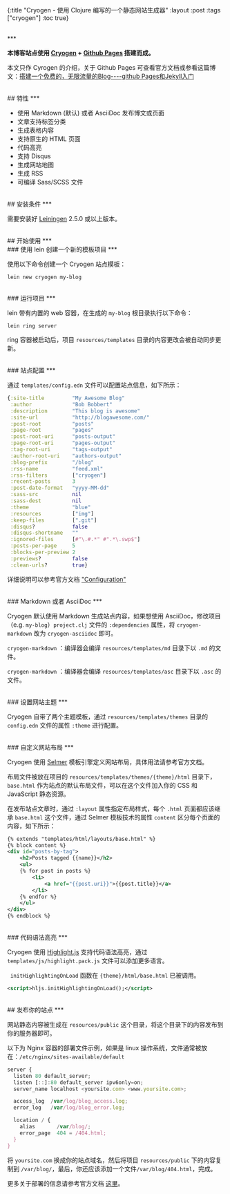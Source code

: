 {:title "Cryogen - 使用 Clojure 编写的一个静态网站生成器"
 :layout :post
 :tags  ["cryogen"]
 :toc true}

 <br>
 ***
 <br>

 **本博客站点使用 [Cryogen](http://cryogenweb.org/index.html) + [Github Pages](https://pages.github.com/) 搭建而成。**

 本文只作 Cyrogen 的介绍，关于 Github Pages 可查看官方文档或参看这篇博文：[搭建一个免费的，无限流量的Blog----github Pages和Jekyll入门](http://www.ruanyifeng.com/blog/2012/08/blogging_with_jekyll.html)

<br>
## 特性
***

* 使用 Markdown (默认) 或者 AsciiDoc 发布博文或页面
* 文章支持标签分类
* 生成表格内容
* 支持原生的 HTML 页面
* 代码高亮
* 支持 Disqus
* 生成网站地图
* 生成 RSS
* 可编译 Sass/SCSS 文件

<br>
## 安装条件
***

需要安装好 [Leiningen][1] 2.5.0 或以上版本。

[1]: https://github.com/technomancy/leiningen

<br>
## 开始使用
***

<br>
### 使用 lein 创建一个新的模板项目
***

使用以下命令创建一个 Cryogen 站点模板：

```
lein new cryogen my-blog
```

<br>
### 运行项目
***

lein 带有内置的 web 容器，在生成的 `my-blog` 根目录执行以下命令：

```
lein ring server
```

ring 容器被启动后，项目 `resources/templates` 目录的内容更改会被自动同步更新。

<br>
### 站点配置
***

通过 `templates/config.edn` 文件可以配置站点信息，如下所示：

```clojure
{:site-title         "My Awesome Blog"
 :author             "Bob Bobbert"
 :description        "This blog is awesome"
 :site-url           "http://blogawesome.com/"
 :post-root          "posts"
 :page-root          "pages"
 :post-root-uri      "posts-output"
 :page-root-uri      "pages-output"
 :tag-root-uri       "tags-output"
 :author-root-uri    "authors-output"
 :blog-prefix        "/blog"
 :rss-name           "feed.xml"
 :rss-filters        ["cryogen"]
 :recent-posts       3
 :post-date-format   "yyyy-MM-dd"
 :sass-src           nil
 :sass-dest          nil
 :theme              "blue"
 :resources          ["img"]
 :keep-files         [".git"]
 :disqus?            false
 :disqus-shortname   ""
 :ignored-files      [#"\.#.*" #".*\.swp$"]
 :posts-per-page     5
 :blocks-per-preview 2
 :previews?          false
 :clean-urls?        true}
```

详细说明可以参考官方文档 ["Configuration"](http://cryogenweb.org/docs/configuration.html)

<br>
### Markdown 或者 AsciiDoc
***

Cryogen 默认使用 Markdown 生成站点内容，如果想使用 AsciiDoc，修改项目（e.g. `my-blog`）`project.clj` 文件的 `:dependencies` 属性，将 `cryogen-markdown` 改为 `cryogen-asciidoc` 即可。

`cryogen-markdown` ：编译器会编译 `resources/templates/md` 目录下以 `.md` 的文件。

`cryogen-markdown` ：编译器会编译 `resources/templates/asc` 目录下以 `.asc` 的文件。

<br>
### 设置网站主题
***

Cryogen 自带了两个主题模板，通过 `resources/templates/themes` 目录的 `config.edn` 文件的属性 `:theme` 进行配置。

<br>
### 自定义网站布局
***

Cryogen 使用 [Selmer](https://github.com/yogthos/Selmer) 模板引擎定义网站布局，具体用法请参考官方文档。

布局文件被放在项目的  `resources/templates/themes/{theme}/html` 目录下，`base.html` 作为站点的默认布局文件，可以在这个文件加入你的 CSS 和 JavaScript 静态资源。

在发布站点文章时，通过 `:layout` 属性指定布局样式，每个 `.html` 页面都应该继承 `base.html` 这个文件，通过 Selmer 模板技术的属性 `content` 区分每个页面的内容，如下所示：

```xml
{% extends "templates/html/layouts/base.html" %}
{% block content %}
<div id="posts-by-tag">
    <h2>Posts tagged {{name}}</h2>
    <ul>
    {% for post in posts %}
        <li>
            <a href="{{post.uri}}">{{post.title}}</a>
        </li>
    {% endfor %}
    </ul>
</div>
{% endblock %}
```

<br>
### 代码语法高亮
***

Cryogen 使用 [Highlight.js](https://highlightjs.org/) 支持代码语法高亮，通过 `templates/js/highlight.pack.js` 文件可以添加更多语言。

 ` initHighlightingOnLoad`  函数在 `{theme}/html/base.html` 已被调用。

```xml
<script>hljs.initHighlightingOnLoad();</script>
```

<br>
## 发布你的站点
***

网站静态内容被生成在 `resources/public` 这个目录，将这个目录下的内容发布到你的服务器即可。

以下为 Nginx 容器的部署文件示例，如果是 linux 操作系统，文件通常被放在：`/etc/nginx/sites-available/default`

```javascript
server {
  listen 80 default_server;
  listen [::]:80 default_server ipv6only=on;
  server_name localhost <yoursite.com> <www.yoursite.com>;

  access_log  /var/log/blog_access.log;
  error_log   /var/log/blog_error.log;

  location / {
    alias       /var/blog/;
    error_page  404 = /404.html;
  }
}
```


将 `yoursite.com` 换成你的站点域名，然后将项目 `resources/public` 下的内容复制到 `/var/blog/`，最后，你还应该添加一个文件`/var/blog/404.html`，完成。

更多关于部署的信息请参考官方文档 [这里](http://cryogenweb.org/docs/deploying-to-github-pages.html)。
